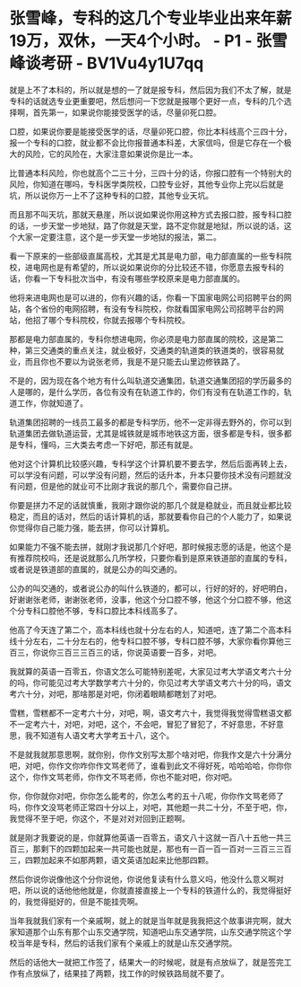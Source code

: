 # 张雪峰，专科的这几个专业毕业出来年薪19万，双休，一天4个小时。 - P1 - 张雪峰谈考研 - BV1Vu4y1U7qq

就是上不了本科的，所以就是想的一了就是报专科，然后因为我们不太了解，就是专科的话就选专业更重要吧，然后想问一下您就是报哪个更好一点，专科的几个选择啊，首先第一，如果说你能接受医学的话，尽量卯死口腔。

口腔，如果说你要是能接受医学的话，尽量卯死口腔，你比本科线高个三四十分，报一个专科的口腔，就业都不会比你报普通本科差，大家信吗，但是它存在一个极大的风险，它的风险在，大家注意如果说你是比一本。

比普通本科风险，你也就高个二三十分，三四十分的话，你报口腔有一个特别大的风险，你知道在哪吗，专科医学类院校，口腔专业好，其他专业你上完以后就是坑，所以说你万一上不了这种专科的口腔，其他专业天坑。

而且那不叫天坑，那就天悬崖，所以说如果说你用这种方式去报口腔，报专科口腔的话，一步天堂一步地狱，路了你就是天堂，路不定你就是地狱，所以说的话，这个大家一定要注意，这个是一步天堂一步地狱的报法，第二。

看一下原来的一些部级直属高校，尤其是尤其是电力部，电力部直属的一些专科院校，进电网也是有希望的，所以说如果说你的分比较还不错，你愿意去报专科的话，你看一下专科批次当中，有没有哪些学校原来是电力部直属的。

他将来进电网也是可以进的，你有兴趣的话，你看一下国家电网公司招聘平台的网站，各个省份的电网招聘，有没有专科院校，你就看国家电网公司招聘平台的网站，他招了哪个专科院校，你就去报哪个专科院校。

那都是电力部直属的，专科你想进电网，你必须是电力部直属的院校，这是第二种，第三交通类的重点关注，就业极好，交通类的轨道类的铁道类的，很容易就业，而且你也不要以为说张老师，我是不是只能去山里边修铁路了。

不是的，因为现在各个地方有什么叫轨道交通集团，轨道交通集团招的学历最多的人是哪的，是什么学历，各位有没有在轨道工作的，你们有没有在轨道工作的，轨道工作，你就知道了。

轨道集团招聘的一线员工最多的都是专科学历，他不一定非得去野外的，你可以到轨道集团去做轨道运营，尤其是城铁就是城市地铁这方面，很多都是专科，很多都是专科，懂吗，三大类去考虑一下好吧，那还有就是。

他对这个计算机比较感兴趣，专科学这个计算机要不要去学，然后后面再转上去，可以学没有问题，可以学没有问题，然后的话升本，升本只要你技术没有问题就没有问题，但是他的就业可不比刚才我说的那几个，需要你自己拼。

你要是拼力不足的话就慎重，我刚才跟你说的那几个就是稳就业，而且就业都比较稳定，而且的话对，然后的话计算机的话，那就要看你自己的个人能力了，如果说你觉得你自己能力强，能去拼，你可以计算机。

如果能力不强不能去拼，就刚才我说那几个好吧，那时候报志愿的话是，他这个是有推荐院校吗，还是说就那么几所学校，只要你看到是原来铁道部的直属的专科，或者说是铁道部的直属的，就是公办的叫交通的。

公办的叫交通的，或者说公办的叫什么铁道的，都可以，行好的好的，好吧明白，好谢谢张老师，谢谢张老师，没事，他这个分口腔不够，他这个分口腔不够，他这个分专科口腔他不够，专科口腔比本科线高多了。

他高了今天连了第二个，高本科线也就十分左右的人，知道吧，连了第二个高本科线十分左右，二十分左右的，他专科口腔不够，专科口腔不够，大家你看你算他三百三，你说你三百三三百三的话，你说英语要一百多，对吧。

我就算的英语一百零五，你语文怎么可能特别差呢，大家见过考大学语文考六十分的吗，你可能见过考大学数学考六十分的，你见过考大学语文考六十分的吗，语文考六十分，对吧，那啥那是对吧，你闭着眼睛都瞎划了对吧。

雪糕，雪糕都不一定考六十分，对吧，啊，语文考六十，我觉得我觉得雪糕语文都不一定考六十，对吧，对吧，这个，不会吧，冒犯了冒犯了，不好意思，不好意思，我不知道有人语文考大学考五十八，这个。

不是就我就那意思啊，就你别，你作文别写太那个啥对吧，你我作文是六十分满分吧，对吧，你作文你咋你作文骂老师了，谁看到此文不得好死，哈哈哈哈，你你你这个，你作文骂老师，你作文不骂老师，你也不能对吧，你对吧。

你，你你就你对吧，你你怎么能考的，你怎么考的五十八呢，你你作文骂老师了吗，你作文没骂老师正常四十分以上，对吧，其他题一共二十分，不至于吧，你，我觉得不至于吧，你这个，不是对对对回到正题啊。

就是刚才我要说的是，你就算他英语一百零五，语文八十这就一百八十五他一共三百三，那剩下的四颗加起来一共可能也就是，那也有一百一百一百对一三百三三百三，四颗加起来不如那两颗，语文英语加起来比他那四颗。

然后你说你说像他这个分你说他，你说他复读有什么意义吗，他没什么意义啊对吧，所以说的话他他他就是，你就直接直接上一个专科的铁道什么的，我觉得挺好的，我觉得挺好的，但是不能挂壳啊。

当年我就我们家有一个亲戚啊，就上的就是当年就是我我把这个故事讲完啊，就大家知道那个山东有那个山东交通学院，知道吧山东交通学院，山东交通学院这个学校当年是专科，然后的话我们家有个亲戚上的就是山东交通学院。

然后的话他大一就把工作签了，结果大一的时候呢，就是有点放纵了，就是签完工作有点放纵了，结果挂了两颗，找工作的时候铁路局就不要了。